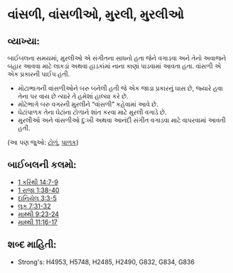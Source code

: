 # વાંસળી, વાંસળીઓ, મુરલી, મુરલીઓ 

## વ્યાખ્યા: 

બાઈબલના સમયમાં, મુરલીઓ એ સંગીતના સાધનો હતા જેને વગાડવા અને તેનો અવાજને બહાર આવવા માટે લાકડાં અથવા હાડકાંમાં નાના કાણાં પાડવામાં આવતા હતા.
વાંસળી એ એક પ્રકારની પાઈપ હતી.

* મોટાભાગની વાંસળીઓને બરુ બનેલી હતી જે એક જાડા પ્રકારનું ઘાસ છે, જ્યારે હવા તેના પર વાય છે ત્યારે તે હમેશાં હાલ્યા કરે છે.
* મોટેભાગે બરુ વગરની મુરલીને “વાંસળી” કહેવામાં આવે છે.
* ઘેટાંપાળક તેના ઘેટાંના ટોળાને શાંત કરવા માટે મુરલી વગાડે છે.
* મુરલીઓ અને વાંસળીઓ દુઃખી અથવા આનંદી સંગીત વગાડવા માટે વાપરવામાં આવતી હતી.

(આ પણ જુઓ: [ટોળું](../other/flock.md), [પાળક](../other/shepherd.md))

## બાઈબલની કલમો: 

* [1 કરિંથી 14:7-9](rc://gu/tn/help/1co/14/07)
* [1 રાજા 1:38-40](rc://gu/tn/help/1ki/01/38)
* [દાનિયેલ 3:3-5](rc://gu/tn/help/dan/03/03)
* [લૂક 7:31-32](rc://gu/tn/help/luk/07/31)
* [માથ્થી 9:23-24](rc://gu/tn/help/mat/09/23)
* [માથ્થી 11:16-17](rc://gu/tn/help/mat/11/16)

## શબ્દ માહિતી: 

* Strong's: H4953, H5748, H2485, H2490, G832, G834, G836
